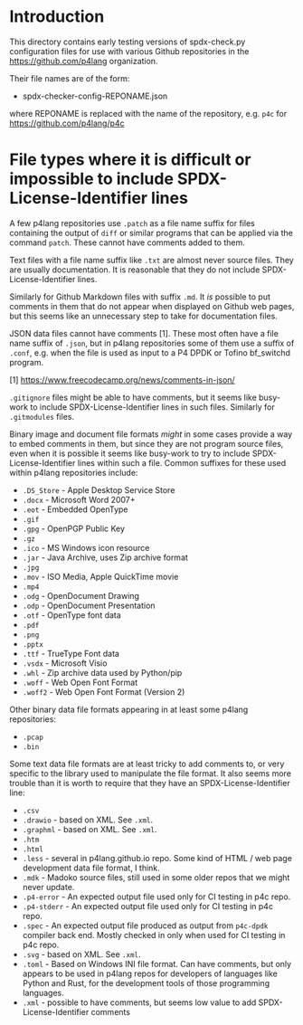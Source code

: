 # Introduction

This directory contains early testing versions of spdx-check.py
configuration files for use with various Github repositories in the
https://github.com/p4lang organization.

Their file names are of the form:

+ spdx-checker-config-REPONAME.json

where REPONAME is replaced with the name of the repository, e.g. `p4c`
for https://github.com/p4lang/p4c


# File types where it is difficult or impossible to include SPDX-License-Identifier lines

A few p4lang repositories use `.patch` as a file name suffix for files
containing the output of `diff` or similar programs that can be
applied via the command `patch`.  These cannot have comments added to
them.

Text files with a file name suffix like `.txt` are almost never source
files.  They are usually documentation.  It is reasonable that they do
not include SPDX-License-Identifier lines.

Similarly for Github Markdown files with suffix `.md`.  It _is_
possible to put comments in them that do not appear when displayed on
Github web pages, but this seems like an unnecessary step to take for
documentation files.

JSON data files cannot have comments [1].  These most often have a
file name suffix of `.json`, but in p4lang repositories some of them
use a suffix of `.conf`, e.g. when the file is used as input to a P4
DPDK or Tofino bf_switchd program.

[1] https://www.freecodecamp.org/news/comments-in-json/

`.gitignore` files might be able to have comments, but it seems like
busy-work to include SPDX-License-Identifier lines in such files.
Similarly for `.gitmodules` files.

Binary image and document file formats _might_ in some cases provide a
way to embed comments in them, but since they are not program source
files, even when it is possible it seems like busy-work to try to
include SPDX-License-Identifier lines within such a file.  Common
suffixes for these used within p4lang repositories include:

+ `.DS_Store` - Apple Desktop Service Store
+ `.docx` - Microsoft Word 2007+
+ `.eot` - Embedded OpenType
+ `.gif`
+ `.gpg` - OpenPGP Public Key
+ `.gz`
+ `.ico` - MS Windows icon resource
+ `.jar` - Java Archive, uses Zip archive format
+ `.jpg`
+ `.mov` - ISO Media, Apple QuickTime movie
+ `.mp4`
+ `.odg` - OpenDocument Drawing
+ `.odp` - OpenDocument Presentation
+ `.otf` - OpenType font data
+ `.pdf`
+ `.png`
+ `.pptx`
+ `.ttf` - TrueType Font data
+ `.vsdx` - Microsoft Visio
+ `.whl` - Zip archive data used by Python/pip
+ `.woff` - Web Open Font Format
+ `.woff2` - Web Open Font Format (Version 2)

Other binary data file formats appearing in at least some p4lang
repositories:

+ `.pcap`
+ `.bin`

Some text data file formats are at least tricky to add comments to, or
very specific to the library used to manipulate the file format.  It
also seems more trouble than it is worth to require that they have an
SPDX-License-Identifier line:

+ `.csv`
+ `.drawio` - based on XML.  See `.xml`.
+ `.graphml` - based on XML.  See `.xml`.
+ `.htm`
+ `.html`
+ `.less` - several in p4lang.github.io repo.  Some kind of HTML / web
  page development data file format, I think.
+ `.mdk` - Madoko source files, still used in some older repos that we
  might never update.
+ `.p4-error` - An expected output file used only for CI testing in p4c repo.
+ `.p4-stderr` - An expected output file used only for CI testing in p4c repo.
+ `.spec` - An expected output file produced as output from `p4c-dpdk`
  compiler back end.  Mostly checked in only when used for CI testing
  in p4c repo.
+ `.svg` - based on XML.  See `.xml`.
+ `.toml` - Based on Windows INI file format.  Can have comments, but
  only appears to be used in p4lang repos for developers of languages
  like Python and Rust, for the development tools of those programming
  languages.
+ `.xml` - possible to have comments, but seems low value to add
  SPDX-License-Identifier comments
